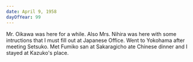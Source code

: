 ```yaml
---
date: April 9, 1958
dayOfYear: 99
---
```

Mr. Oikawa was here for a while. Also Mrs. Nihira was here with some intructions that I must fill out at Japanese Office. Went to Yokohama after meeting Setsuko. Met Fumiko san at Sakaragicho ate Chinese dinner and I stayed at Kazuko's place.